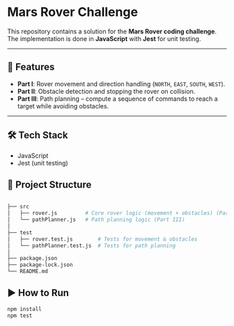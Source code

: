# Mars Rover Challenge

This repository contains a solution for the **Mars Rover coding challenge**.  
The implementation is done in **JavaScript** with **Jest** for unit testing.

---

## 🚀 Features

- **Part I**: Rover movement and direction handling (`NORTH`, `EAST`, `SOUTH`, `WEST`).  
- **Part II**: Obstacle detection and stopping the rover on collision.  
- **Part III**: Path planning – compute a sequence of commands to reach a target while avoiding obstacles.  

---

## 🛠️ Tech Stack

- JavaScript  
- Jest (unit testing)


## 📂 Project Structure
```bash

├── src
│   ├── rover.js         # Core rover logic (movement + obstacles) (Part I & Part II)
│   └── pathPlanner.js   # Path planning logic (Part III)
│
├── test
│   ├── rover.test.js        # Tests for movement & obstacles
│   └── pathPlanner.test.js  # Tests for path planning
│
├── package.json
├── package-lock.json
└── README.md
```

## ▶️ How to Run
```bash
npm install
npm test
```
